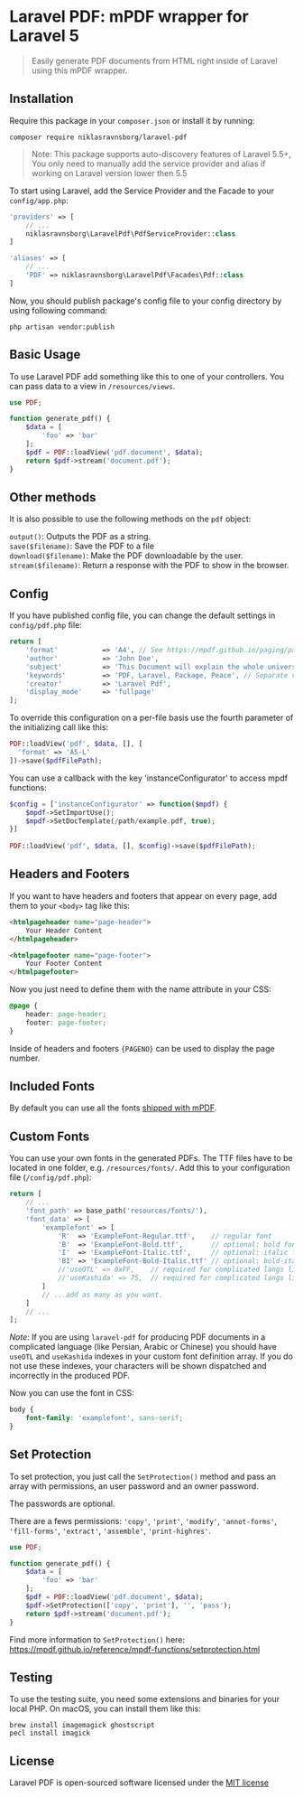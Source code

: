 # Laravel PDF: mPDF wrapper for Laravel 5

> Easily generate PDF documents from HTML right inside of Laravel using this mPDF wrapper.


## Installation

Require this package in your `composer.json` or install it by running:

```
composer require niklasravnsborg/laravel-pdf
```

> Note: This package supports auto-discovery features of Laravel 5.5+, You only need to manually add the service provider and alias if working on Laravel version lower then 5.5

To start using Laravel, add the Service Provider and the Facade to your `config/app.php`:

```php
'providers' => [
    // ...
    niklasravnsborg\LaravelPdf\PdfServiceProvider::class
]
```

```php
'aliases' => [
    // ...
    'PDF' => niklasravnsborg\LaravelPdf\Facades\Pdf::class
]
```

Now, you should publish package's config file to your config directory by using following command:

```
php artisan vendor:publish
```

## Basic Usage

To use Laravel PDF add something like this to one of your controllers. You can pass data to a view in `/resources/views`.

```php
use PDF;

function generate_pdf() {
    $data = [
        'foo' => 'bar'
    ];
    $pdf = PDF::loadView('pdf.document', $data);
    return $pdf->stream('document.pdf');
}
```

## Other methods

It is also possible to use the following methods on the `pdf` object:

`output()`: Outputs the PDF as a string.  
`save($filename)`: Save the PDF to a file  
`download($filename)`: Make the PDF downloadable by the user.  
`stream($filename)`: Return a response with the PDF to show in the browser.

## Config

If you have published config file, you can change the default settings in `config/pdf.php` file:

```php
return [
    'format'           => 'A4', // See https://mpdf.github.io/paging/page-size-orientation.html
    'author'           => 'John Doe',
    'subject'          => 'This Document will explain the whole universe.',
    'keywords'         => 'PDF, Laravel, Package, Peace', // Separate values with comma
    'creator'          => 'Laravel Pdf',
    'display_mode'     => 'fullpage'
];
```

To override this configuration on a per-file basis use the fourth parameter of the initializing call like this:

```php
PDF::loadView('pdf', $data, [], [
  'format' => 'A5-L'
])->save($pdfFilePath);
```

You can use a callback with the key 'instanceConfigurator' to access mpdf functions:
```php
$config = ['instanceConfigurator' => function($mpdf) {
    $mpdf->SetImportUse();
    $mpdf->SetDocTemplate(/path/example.pdf, true);
}]
 
PDF::loadView('pdf', $data, [], $config)->save($pdfFilePath);
```

## Headers and Footers

If you want to have headers and footers that appear on every page, add them to your `<body>` tag like this:

```html
<htmlpageheader name="page-header">
    Your Header Content
</htmlpageheader>

<htmlpagefooter name="page-footer">
    Your Footer Content
</htmlpagefooter>
```

Now you just need to define them with the name attribute in your CSS:

```css
@page {
    header: page-header;
    footer: page-footer;
}
```

Inside of headers and footers `{PAGENO}` can be used to display the page number.

## Included Fonts

By default you can use all the fonts [shipped with mPDF](https://mpdf.github.io/fonts-languages/available-fonts-v6.html).

## Custom Fonts

You can use your own fonts in the generated PDFs. The TTF files have to be located in one folder, e.g. `/resources/fonts/`. Add this to your configuration file (`/config/pdf.php`):

```php
return [
    // ...
    'font_path' => base_path('resources/fonts/'),
    'font_data' => [
        'examplefont' => [
            'R'  => 'ExampleFont-Regular.ttf',    // regular font
            'B'  => 'ExampleFont-Bold.ttf',       // optional: bold font
            'I'  => 'ExampleFont-Italic.ttf',     // optional: italic font
            'BI' => 'ExampleFont-Bold-Italic.ttf' // optional: bold-italic font
            //'useOTL' => 0xFF,    // required for complicated langs like Persian, Arabic and Chinese
            //'useKashida' => 75,  // required for complicated langs like Persian, Arabic and Chinese
        ]
        // ...add as many as you want.
    ]
    // ...
];
```

*Note*: If you are using `laravel-pdf` for producing PDF documents in a complicated language (like Persian, Arabic or Chinese) you should have `useOTL` and `useKashida` indexes in your custom font definition array. If you do not use these indexes, your characters will be shown dispatched and incorrectly in the produced PDF.

Now you can use the font in CSS:

```css
body {
    font-family: 'examplefont', sans-serif;
}
```

## Set Protection

To set protection, you just call the `SetProtection()` method and pass an array with permissions, an user password and an owner password.

The passwords are optional.

There are a fews permissions: `'copy'`, `'print'`, `'modify'`, `'annot-forms'`, `'fill-forms'`, `'extract'`, `'assemble'`, `'print-highres'`.

```php
use PDF;

function generate_pdf() {
    $data = [
        'foo' => 'bar'
    ];
    $pdf = PDF::loadView('pdf.document', $data);
    $pdf->SetProtection(['copy', 'print'], '', 'pass');
    return $pdf->stream('document.pdf');
}
```

Find more information to `SetProtection()` here: https://mpdf.github.io/reference/mpdf-functions/setprotection.html

## Testing

To use the testing suite, you need some extensions and binaries for your local PHP. On macOS, you can install them like this:

```
brew install imagemagick ghostscript
pecl install imagick
```

## License

Laravel PDF is open-sourced software licensed under the [MIT license](http://opensource.org/licenses/MIT)
